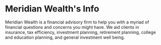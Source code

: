 # Meridian Wealth's Info

Meridian Wealth is a financial advisory firm to help you with a myriad of financial questions and concerns you might have. We aid clients in insurance, tax efficiency, investment planning, retirement planning, college and education planning, and general investment well being. 
